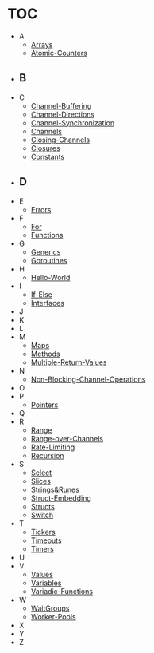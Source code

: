# TOC
- A
  - [Arrays](Arrays)
  - [Atomic-Counters](Atomic-Counters)
- B
  - 
- C
  - [Channel-Buffering](Channel-Buffering)
  - [Channel-Directions](Channel-Directions)
  - [Channel-Synchronization](Channel-Synchronization)
  - [Channels](Channels)
  - [Closing-Channels](Closing-Channels)
  - [Closures](Closures)
  - [Constants](Constants)
- D
  - 
- E
  - [Errors](Errors)
- F
  - [For](For)
  - [Functions](Functions)
- G
  - [Generics](Generics)
  - [Goroutines](Goroutines)
- H
  - [Hello-World](Hello-World)
- I
  - [If-Else](If-Else)
  - [Interfaces](Interfaces)
- J
- K
- L
- M
  - [Maps](Maps)
  - [Methods](Methods)
  - [Multiple-Return-Values](Multiple-Return-Values)
- N
  - [Non-Blocking-Channel-Operations](Non-Blocking-Channel-Operations)
- O
- P
  - [Pointers](Pointers)
- Q
- R
  - [Range](Range)
  - [Range-over-Channels](Range-over-Channels)
  - [Rate-Limiting](Rate-Limiting)
  - [Recursion](Recursion)
- S
  - [Select](Select)
  - [Slices](Slices)
  - [Strings&Runes](Strings%26Runes)
  - [Struct-Embedding](Struct-Embedding)
  - [Structs](Structs)
  - [Switch](Switch)
- T
  - [Tickers](Tickers)
  - [Timeouts](Timeouts)
  - [Timers](Timers)
- U
- V
  - [Values](Values)
  - [Variables](Variables)
  - [Variadic-Functions](Variadic-Functions)
- W
  - [WaitGroups](WaitGroups)
  - [Worker-Pools](Worker-Pools)
- X
- Y
- Z
